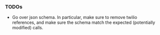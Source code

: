 ### TODOs

- Go over json schema. In particular, make sure to remove twilio references, and make sure the schema match the expected (potentially modified) calls.
